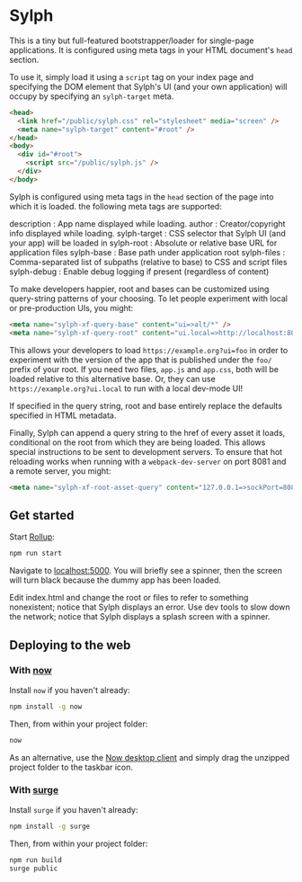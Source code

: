 # Sylph

This is a tiny but full-featured bootstrapper/loader for single-page
applications. It is configured using meta tags in your
HTML document's `head` section.

To use it, simply load it using a `script` tag on your
index page and specifying the DOM element that Sylph's UI (and your own application) will occupy by specifying an `sylph-target` meta.

```html
<head>
  <link href="/public/sylph.css" rel="stylesheet" media="screen" />
  <meta name="sylph-target" content="#root" />
</head>
<body>
  <div id="#root">
    <script src="/public/sylph.js" />
  </div>
</body>
```

Sylph is configured using meta tags in the `head` section of the page
into which it is loaded. the following meta tags are supported:

description
: App name displayed while loading.
author
: Creator/copyright info displayed while loading.
sylph-target
: CSS selector that Sylph UI (and your app) will be loaded in
sylph-root
: Absolute or relative base URL for application files
sylph-base
: Base path under application root
sylph-files
: Comma-separated list of subpaths (relative to base) to CSS and script files
sylph-debug
: Enable debug logging if present (regardless of content)

To make developers happier, root and bases can be customized using query-string
patterns of your choosing. To let people experiment with local or pre-production
UIs, you might:

```html
<meta name="sylph-xf-query-base" content="ui=>alt/*" />
<meta name="sylph-xf-query-root" content="ui.local=>http://localhost:8080" />
```

This allows your developers to load `https://example.org?ui=foo` in order
to experiment with the version of the app that is published under the
`foo/` prefix of your root. If you need two files, `app.js` and `app.css`,
both will be loaded relative to this alternative base. Or, they can
use `https://example.org?ui.local` to run with a local dev-mode UI!

If specified in the query string, root and base entirely replace the
defaults specified in HTML metadata.

Finally, Sylph can append a query string to the href of every
asset it loads, conditional on the root from which they are being
loaded. This allows special instructions to be sent to development
servers. To ensure that hot reloading works when running with a
`webpack-dev-server` on port 8081 and a remote server, you might:

```html
<meta name="sylph-xf-root-asset-query" content="127.0.0.1=>sockPort=8081>
```

## Get started

Start [Rollup](https://rollupjs.org):

```bash
npm run start
```

Navigate to [localhost:5000](http://localhost:5000).
You will briefly see a spinner, then the screen will turn black because
the dummy app has been loaded.

Edit index.html and change the root or files to refer to something
nonexistent; notice that Sylph displays an error. Use dev tools to
slow down the network; notice that Sylph displays a splash screen
with a spinner.

## Deploying to the web

### With [now](https://zeit.co/now)

Install `now` if you haven't already:

```bash
npm install -g now
```

Then, from within your project folder:

```bash
now
```

As an alternative, use the [Now desktop client](https://zeit.co/download) and simply drag the unzipped project folder to the taskbar icon.

### With [surge](https://surge.sh/)

Install `surge` if you haven't already:

```bash
npm install -g surge
```

Then, from within your project folder:

```bash
npm run build
surge public
```

